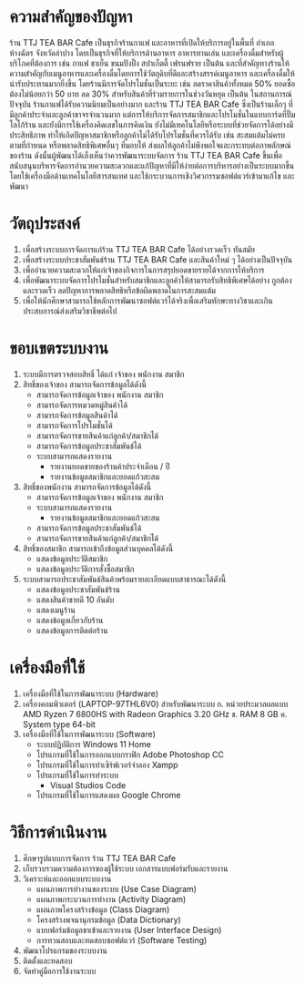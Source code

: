 # ความสำคัญของปัญหา

  ร้าน TTJ TEA BAR Cafe เป็นธุรกิจร้านกาแฟ และอาหารที่เปิดให้บริการอยู่ในพื้นที่ อำเภอ  ห้างฉัตร จังหวัดลำปาง โดยเป็นธุรกิจที่ให้บริการด้านอาหาร อาหารทานเล่น และเครื่องดื่มสำหรับผู้บริโภคที่ต้องการ เช่น กาแฟ ชาเย็น ขนมปังปิ้ง สปาเก็ตตี้ เฟรนฟราย  เป็นต้น และที่สำคัญทางร้านให้ความสำคัญกับเมนูอาหารและเครื่องดื่มโดยการใช้วัตถุดิบที่ดีและสร้างสรรค์เมนูอาหาร และเครื่องดื่มให้น่ารับประทานมากยิ่งขึ้น โดยร้านมีการจัดโปรโมชั่นเป็นระยะ เช่น ลดราคาสินค้าทั้งหมด 50% ยอดซื้อต้องไม่น้อยกว่า 50 บาท ลด 30% สำหรับสินค้าที่ร่วมรายการในช่วงวันหยุด เป็นต้น 
ในสถานการณ์ปัจจุบัน ร้านกาแฟได้รับความนิยมเป็นอย่างมาก และร้าน TTJ TEA BAR Cafe  ซึ่งเป็นร้านเล็กๆ ที่มีลูกค้าประจำและลูกค้าขาจรจำนวนมาก แต่การให้บริการจัดการสมาชิกและโปรโมชั่นในแบบการ์ดที่ปั้มโลโก้ร้าน และยังมีการใช้เครื่องคิดเลขในการคิดเงิน ยังไม่มีเทคโนโลยีหรือระบบที่ช่วยจัดการได้อย่างมีประสิทธิภาพ ทำให้เกิดปัญหาสมาชิกหรือลูกค้าไม่ได้รับโปรโมชั่นที่ควรได้รับ เช่น สะสมแต้มไม่ครบตามที่กำหนด หรือพลาดสิทธิพิเศษอื่นๆ ที่มอบให้ ส่งผลให้ลูกค้าไม่พึงพอใจและกระทบต่อภาพลักษณ์ของร้าน
ดังนั้นผู้พัฒนาได้เล็งเห็นว่าควรพัฒนาระบบจัดการ ร้าน TTJ TEA BAR Cafe ขึ้นเพื่อสนับสนุนบริหารจัดการอำนวยความสะดวกและแก้ปัญหาที่มีให้ง่ายต่อการบริหารอย่างเป็นระบบมากขึ้น โดยใช้เครื่องมือด้านเทคโนโลยีสารสนเทศ และใช้กระบวนการเชิงวิศวกรรมซอฟต์แวร์เข้ามาแก้ไข         และพัฒนา

# วัตถุประสงค์

1. เพื่อสร้างระบบการจัดการแก่ร้าน TTJ TEA BAR Cafe ได้อย่างรวดเร็ว ทันสมัย
2. เพื่อสร้างระบบประชาสัมพันธ์ร้าน TTJ TEA BAR Cafe และสินค้าใหม่ ๆ ได้อย่างเป็นปัจจุบัน
3. เพื่ออำนวยความสะดวกให้แก่เจ้าของกิจการในการสรุปยอดขายรายได้จากการให้บริการ
4. เพื่อพัฒนาระบบจัดการโปรโมชั่นสำหรับสมาชิกและลูกค้าให้สามารถรับสิทธิพิเศษได้อย่าง ถูกต้องและรวดเร็ว ลดปัญหาการพลาดสิทธิหรือข้อผิดพลาดในการสะสมแต้ม
5. เพื่อให้นักศึกษาสามารถใช้หลักการพัฒนาซอฟต์แวร์ได้จริงเพื่อเสริมทักษะทางวิชาและเกินประสบการณ์ส่งเสริมวิชาชีพต่อไป

# ขอบเขตระบบงาน

1. ระบบมีการตรวจสอบสิทธิ์ ได้แก่ เจ้าของ พนักงาน สมาชิก
2. สิทธิ์ของเจ้าของ สามารถจัดการข้อมูลได้ดังนี้
    - สามารถจัดการข้อมูลเจ้าของ พนักงาน สมาชิก
    - สามารถจัดการหมวดหมู่สินค้าได้
    - สามารถจัดการข้อมูลสินค้าได้
    - สามารถจัดการโปรโมชั่นได้
    - สามารถจัดการขายสินค้าแก่ลูกค้า/สมาชิกได้
    - สามารถจัดการข้อมูลประชาสัมพันธ์ได้
    - ระบบสามารถแสดงรายงาน
       * รายงานยอดขายของร้านค้าประจำเดือน / ปี
       * รายงานข้อมูลสมาชิกและยอดแก้วสะสม
3. สิทธิ์ของพนักงาน สามารถจัดการข้อมูลได้ดังนี้
   - สามารถจัดการข้อมูลเจ้าของ พนักงาน สมาชิก
   - ระบบสามารถแสดงรายงาน
       * รายงานข้อมูลสมาชิกและยอดแก้วสะสม
   - สามารถจัดการข้อมูลประชาสัมพันธ์ได้
   - สามารถจัดการขายสินค้าแก่ลูกค้า/สมาชิกได้
4. สิทธิ์ของสมาชิก สามารถเข้าถึงข้อมูลส่วนบุคคลได้ดังนี้
   - แสดงข้อมูลประวัติสมาชิก
   - แสดงข้อมูลประวัติการสั่งซื้อสมาชิก
5. ระบบสามารถประชาสัมพันธ์สินค้าพร้อมรายละเอียดแบบสาธารณะได้ดังนี้
   - แสดงข้อมูลประชาสัมพันธ์ร้าน
   - แสดงสินค้าขายดี 10 อันดับ
   - แสดงเมนูร้าน
   - แสดงข้อมูลเกี่ยวกับร้าน
   - แสดงข้อมูลการติดต่อร้าน

# เครื่องมือที่ใช้

1. เครื่องมือที่ใช้ในการพัฒนาระบบ (Hardware)
2. เครื่องคอมพิวเตอร์ (LAPTOP-97THL6V0) สำหรับพัฒนาระบบ
    ก. หน่วยประมวลผลแบบ AMD Ryzen 7 6800HS with Radeon Graphics 3.20 GHz
    ข. RAM 8 GB
    ค. System type 64-bit
3. เครื่องมือที่ใช้ในการพัฒนาระบบ (Software)
   - ระบบปฏิบัติการ Windows 11 Home
   - โปรแกรมที่ใช้ในการออกแบบกราฟิก Adobe Photoshop CC
   - โปรแกรมที่ใช้ในการทำเซิร์ฟเวอร์จำลอง Xampp
   - โปรแกรมที่ใช้ในการทำระบบ
      * Visual Studios Code
   - โปรแกรมที่ใช้ในการแสดงผล Google Chrome
   
# วิธีการดำเนินงาน

1. ศึกษารูปแบบการจัดการ ร้าน  TTJ TEA BAR Cafe
2. เก็บรวบรวมความต้องการของผู้ใช้ระบบ เอกสารแบบฟอร์มรับและรายงาน
3. วิเคราะห์และออกแบบระบบงาน
   - แผนภาพการทำงานของระบบ (Use Case Diagram)
   - แผนภาพกระบวนการทำงาน (Activity Diagram)
   - แผนภาพโครงสร้างข้อมูล (Class Diagram)
   - โครงสร้างพจนานุกรมข้อมูล (Data Dictionary)
   - แบบฟอร์มข้อมูลขาเข้าและรายงาน (User Interface Design)
   - การทวนสอบและทดสอบซอฟต์แวร์ (Software Testing)
4. พัฒนาโปรแกรมของระบบงาน
5. ติดตั้งและทดสอบ
6. จัดทำคู่มือการใช้งานระบบ
 
